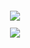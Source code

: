 <sub>


<p align="center">
<img src=https://media1.tenor.com/m/_Vu3n11CI_YAAAAd/hetalia-lithuania-hetalia-poland.gif

<sub>
  
<div align="center">
  
 ![](https://komarev.com/ghpvc/?username=ashswagin&color=696969) <br />
   




   
 </p>
<p align="center">
<img 

  


